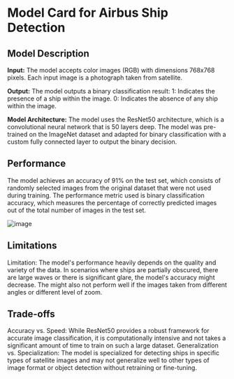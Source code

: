 # Model Card for Airbus Ship Detection
## Model Description
**Input:** The model accepts color images (RGB) with dimensions 768x768 pixels. Each input image is a photograph taken from satellite.

**Output:** The model outputs a binary classification result:
1: Indicates the presence of a ship within the image.
0: Indicates the absence of any ship within the image.

**Model Architecture:** The model uses the ResNet50 architecture, which is a convolutional neural network that is 50 layers deep. The model was pre-trained on the ImageNet dataset and adapted for binary classification with a custom fully connected layer to output the binary decision.

## Performance
The model achieves an accuracy of 91% on the test set, which consists of randomly selected images from the original dataset that were not used during training. The performance metric used is binary classification accuracy, which measures the percentage of correctly predicted images out of the total number of images in the test set.

![image](https://github.com/rifairbairn/ShipDetection/assets/77961773/736c4054-4a05-4b26-b876-2062baa6fa1c)

## Limitations
Limitation: The model's performance heavily depends on the quality and variety of the data. In scenarios where ships are partially obscured, there are large waves or there is significant glare, the model's accuracy might decrease. The might also not perform well if the images taken from different angles or different level of zoom.

## Trade-offs
Accuracy vs. Speed: While ResNet50 provides a robust framework for accurate image classification, it is computationally intensive and not takes a significant amount of time to train on such a large dataset.
Generalization vs. Specialization: The model is specialized for detecting ships in specific types of satellite images and may not generalize well to other types of image format or object detection without retraining or fine-tuning.

